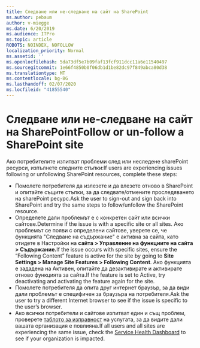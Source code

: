 ```yaml
---
title: Следване или не-следване на сайт на SharePoint
ms.author: pebaum
author: v-miegge
ms.date: 6/20/2019
ms.audience: ITPro
ms.topic: article
ROBOTS: NOINDEX, NOFOLLOW
localization_priority: Normal
ms.assetid: ''
ms.openlocfilehash: 5da73df5e7b09faf13fcf911dcc11a6e11540497
ms.sourcegitcommit: 1e66f4850b0f06db1d1be82dc97f849abca80d38
ms.translationtype: MT
ms.contentlocale: bg-BG
ms.lasthandoff: 02/07/2020
ms.locfileid: "41855540"
---
```

# <a name="follow-or-un-follow-a-sharepoint-site"></a><span data-ttu-id="d4ea5-102">Следване или не-следване на сайт на SharePoint</span><span class="sxs-lookup"><span data-stu-id="d4ea5-102">Follow or un-follow a SharePoint site</span></span>

<span data-ttu-id="d4ea5-103">Ако потребителите изпитват проблеми след или неследене sharePoint ресурси, изпълнете следните стъпки:</span><span class="sxs-lookup"><span data-stu-id="d4ea5-103">If users are experiencing issues following or unfollowing SharePoint resources, complete these steps:</span></span>

* <span data-ttu-id="d4ea5-104">Помолете потребителя да излезете и да влезете отново в SharePoint и опитайте същите стъпки, за да следвате/отмените проследяването на sharePoint ресурс.</span><span class="sxs-lookup"><span data-stu-id="d4ea5-104">Ask the user to sign-out and sign back into SharePoint and try the same steps to follow/unfollow the SharePoint resource.</span></span>
* <span data-ttu-id="d4ea5-105">Определете дали проблемът е с конкретен сайт или всички сайтове.</span><span class="sxs-lookup"><span data-stu-id="d4ea5-105">Determine if the issue is with a specific site or all sites.</span></span> <span data-ttu-id="d4ea5-106">Ако проблемът се появи с определени сайтове, уверете се, че функцията "Следване на съдържание" е активна за сайта, като отидете в Настройки на **сайта > Управление на функциите на сайта > Съдържание.**</span><span class="sxs-lookup"><span data-stu-id="d4ea5-106">If the issue occurs with specific sites, ensure the “Following Content” feature is active for the site by going to **Site Settings > Manage Site Features > Following Content**.</span></span> <span data-ttu-id="d4ea5-107">Ако функцията е зададена на Активен, опитайте да дезактивирате и активирате отново функцията за сайта.</span><span class="sxs-lookup"><span data-stu-id="d4ea5-107">If the feature is set to Active, try deactivating and activating the feature again for the site.</span></span>
* <span data-ttu-id="d4ea5-108">Помолете потребителя да опита друг интернет браузър, за да види дали проблемът е специфичен за браузъра на потребителя.</span><span class="sxs-lookup"><span data-stu-id="d4ea5-108">Ask the user to try a different Internet browser to see if the issue is specific to the user’s browser.</span></span>
* <span data-ttu-id="d4ea5-109">Ако всички потребители и сайтове изпитват един и същ проблем, проверете [таблото за изправност](https://admin.microsoft.com/AdminPortal/Home#/servicehealth) на услугата, за да видите дали вашата организация е повлияна.</span><span class="sxs-lookup"><span data-stu-id="d4ea5-109">If all users and all sites are experiencing the same issue, check the [Service Health Dashboard](https://admin.microsoft.com/AdminPortal/Home#/servicehealth) to see if your organization is impacted.</span></span>
